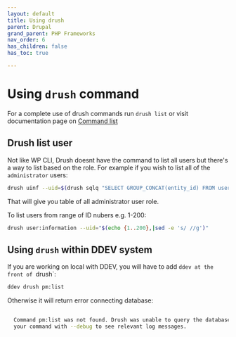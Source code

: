 ```yaml
---
layout: default
title: Using drush
parent: Drupal
grand_parent: PHP Frameworks
nav_order: 6
has_children: false
has_toc: true

---
```


# Using `drush` command

For a complete use of drush commands run `drush list` or visit documentation page on [Command list](https://www.drush.org/latest/commands/list/)

## Drush list user
Not like WP CLI, Drush doesnt have the command to list all users but there's a way to list based on the role. For example if you wish to list all of the `administrator` users:
```bash
drush uinf --uid=$(drush sqlq "SELECT GROUP_CONCAT(entity_id) FROM user__roles WHERE roles_target_id = 'administrator'")
```
That will give you table of all administrator user role.

To list users from range of ID nubers e.g. 1-200:
```bash
drush user:information --uid="$(echo {1..200},|sed -e 's/ //g')"
```


## Using `drush` within DDEV system

If you are working on local with DDEV, you will have to add `ddev at the front of `drush`:
```bash
ddev drush pm:list
```
Otherwise it will return error connecting database:

```bash
                                                                                                                            
  Command pm:list was not found. Drush was unable to query the database. As a result, many commands are unavailable. Re-run   
  your command with --debug to see relevant log messages.   
  ```